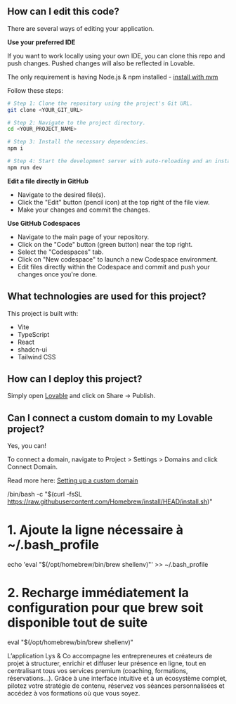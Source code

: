<!-- Readme.md -->

## How can I edit this code?

There are several ways of editing your application.

**Use your preferred IDE**

If you want to work locally using your own IDE, you can clone this repo and push changes. Pushed changes will also be reflected in Lovable.

The only requirement is having Node.js & npm installed - [install with nvm](https://github.com/nvm-sh/nvm#installing-and-updating)

Follow these steps:

```sh
# Step 1: Clone the repository using the project's Git URL.
git clone <YOUR_GIT_URL>

# Step 2: Navigate to the project directory.
cd <YOUR_PROJECT_NAME>

# Step 3: Install the necessary dependencies.
npm i

# Step 4: Start the development server with auto-reloading and an instant preview.
npm run dev
```

**Edit a file directly in GitHub**

- Navigate to the desired file(s).
- Click the "Edit" button (pencil icon) at the top right of the file view.
- Make your changes and commit the changes.

**Use GitHub Codespaces**

- Navigate to the main page of your repository.
- Click on the "Code" button (green button) near the top right.
- Select the "Codespaces" tab.
- Click on "New codespace" to launch a new Codespace environment.
- Edit files directly within the Codespace and commit and push your changes once you're done.

## What technologies are used for this project?

This project is built with:

- Vite
- TypeScript
- React
- shadcn-ui
- Tailwind CSS

## How can I deploy this project?

Simply open [Lovable](https://lovable.dev/projects/857b7491-c4ef-4c00-8a86-01e34fb259c5) and click on Share -> Publish.

## Can I connect a custom domain to my Lovable project?

Yes, you can!

To connect a domain, navigate to Project > Settings > Domains and click Connect Domain.

Read more here: [Setting up a custom domain](https://docs.lovable.dev/tips-tricks/custom-domain#step-by-step-guide)

/bin/bash -c "$(curl -fsSL https://raw.githubusercontent.com/Homebrew/install/HEAD/install.sh)"

# 1. Ajoute la ligne nécessaire à ~/.bash_profile

echo 'eval "$(/opt/homebrew/bin/brew shellenv)"' >> ~/.bash_profile

# 2. Recharge immédiatement la configuration pour que brew soit disponible tout de suite

eval "$(/opt/homebrew/bin/brew shellenv)"

L’application Lys & Co accompagne les entrepreneures et créateurs de projet à structurer, enrichir et diffuser leur présence en ligne, tout en centralisant tous vos services premium (coaching, formations, réservations…). Grâce à une interface intuitive et à un écosystème complet, pilotez votre stratégie de contenu, réservez vos séances personnalisées et accédez à vos formations où que vous soyez.
